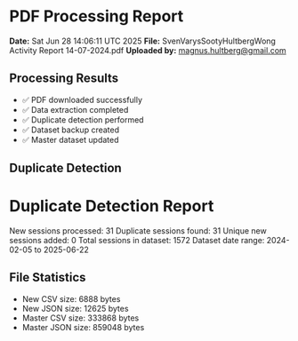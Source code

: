 # PDF Processing Report

**Date:** Sat Jun 28 14:06:11 UTC 2025
**File:** SvenVarysSootyHultbergWong Activity Report 14-07-2024.pdf
**Uploaded by:** magnus.hultberg@gmail.com

## Processing Results
- ✅ PDF downloaded successfully
- ✅ Data extraction completed
- ✅ Duplicate detection performed
- ✅ Dataset backup created
- ✅ Master dataset updated

## Duplicate Detection
Duplicate Detection Report
========================
New sessions processed: 31
Duplicate sessions found: 31
Unique new sessions added: 0
Total sessions in dataset: 1572
Dataset date range: 2024-02-05 to 2025-06-22

## File Statistics
- New CSV size: 6888 bytes
- New JSON size: 12625 bytes
- Master CSV size: 333868 bytes
- Master JSON size: 859048 bytes


